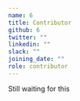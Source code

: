```yaml
---
name: 6
title: Contributor
github: 6
twitter: ""
linkedin: ""
slack: ""
joining_date: ""
role: contributor
---
```


Still waiting for this
